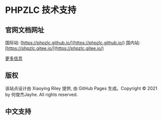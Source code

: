 # PHPZLC 技术支持

## 官网文档网址

国际站: [https://phpzlc.github.io/](https://phpzlc.github.io/)
国内站: [https://phpzlc.gitee.io/](https://phpzlc.gitee.io/)

[更多信息](https://github.com/phpzlc/phpzlc)

## 版权

该站点设计由 Xiaoying Riley 提供, 由 GitHub Pages 生成。Copyright © 2021 by 何俊杰Jayhe. All rights reserved.

## 中文支持




